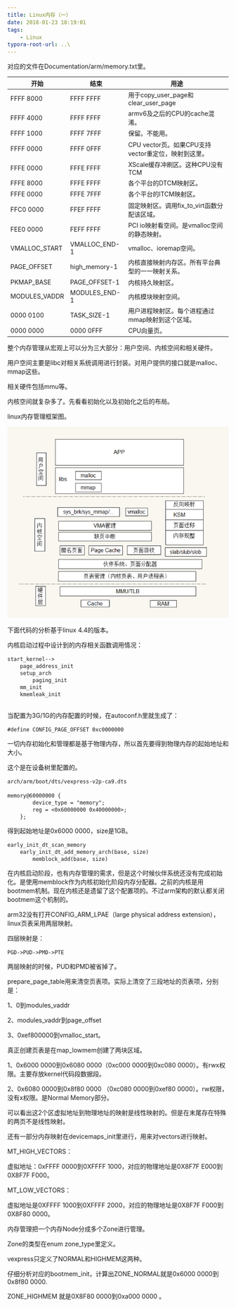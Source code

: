 ```yaml
---
title: Linux内存（一）
date: 2018-01-23 18:19:01
tags:
	- Linux
typora-root-url: ..\
---
```




对应的文件在Documentation/arm/memory.txt里。

| 开始            | 结束            | 用途                                  |
| ------------- | ------------- | ----------------------------------- |
| FFFF 8000     | FFFF FFFF     | 用于copy_user_page和clear_user_page    |
| FFFF 4000     | FFFF FFFF     | armv6及之后的CPU的cache混淆。               |
| FFFF 1000     | FFFF 7FFF     | 保留。不能用。                             |
| FFFF 0000     | FFFF 0FFF     | CPU vector页。如果CPU支持vector重定位，映射到这里。 |
| FFFE 0000     | FFFE FFFF     | XScale缓存冲刷区。这种CPU没有TCM              |
| FFFE 8000     | FFFE FFFF     | 各个平台的DTCM映射区。                       |
| FFFE 0000     | FFFE 7FFF     | 各个平台的ITCM映射区。                       |
| FFC0 0000     | FFEF FFFF     | 固定映射区。调用fix_to_virt函数分配该区域。         |
| FEE0 0000     | FEFF FFFF     | PCI io映射看空间。是vmalloc空间的静态映射。        |
| VMALLOC_START | VMALLOC_END-1 | vmalloc、ioremap空间。                  |
| PAGE_OFFSET   | high_memory-1 | 内核直接映射内存区。所有平台典型的一一映射关系。            |
| PKMAP_BASE    | PAGE_OFFSET-1 | 内核持久映射区。                            |
| MODULES_VADDR | MODULES_END-1 | 内核模块映射空间。                           |
| 0000 0100     | TASK_SIZE-1   | 用户进程映射区。每个进程通过mmap映射到这个区域。          |
| 0000 0000     | 0000 0FFF     | CPU向量页。                             |

整个内存管理从宏观上可以分为三大部分：用户空间、内核空间和相关硬件。

用户空间主要是libc对相关系统调用进行封装。对用户提供的接口就是malloc、mmap这些。

相关硬件包括mmu等。

内核空间就复杂多了。先看看初始化以及初始化之后的布局。

linux内存管理框架图。

![](/images/linux内存管理框架图.png)

下面代码的分析基于linux 4.4的版本。

内核启动过程中设计到的内存相关函数调用情况：

```
start_kernel-->
	page_address_init
	setup_arch
		paging_init
	mm_init
	kmemleak_init
	
```

当配置为3G/1G的内存配置的时候，在autoconf.h里就生成了：

```
#define CONFIG_PAGE_OFFSET 0xc0000000
```

一切内存初始化和管理都是基于物理内存，所以首先要得到物理内存的起始地址和大小。

这个是在设备树里配置的。

```
arch/arm/boot/dts/vexpress-v2p-ca9.dts

memory@60000000 {
        device_type = "memory";
        reg = <0x60000000 0x40000000>;
    };
```

得到起始地址是0x6000 0000，size是1GB。

```
early_init_dt_scan_memory
	early_init_dt_add_memory_arch(base, size)
		memblock_add(base, size)
```



在内核启动阶段，也有内存管理的需求，但是这个时候伙伴系统还没有完成初始化。是使用memblock作为内核初始化阶段内存分配器。之前的内核是用bootmem机制。现在内核还是遗留了这个配置项的。不过arm架构的默认都关闭bootmem这个机制的。



arm32没有打开CONFIG_ARM_LPAE（large physical address extension），linux页表采用两层映射。

四层映射是：

```
PGD->PUD->PMD->PTE
```

两层映射的时候，PUD和PMD被省掉了。

prepare_page_table用来清空页表项。实际上清空了三段地址的页表项，分别是：

1、0到modules_vaddr

2、modules_vaddr到page_offset

3、0xef800000到vmalloc_start。

真正创建页表是在map_lowmem创建了两块区域。

1、0x6000 0000到0x6080 0000（0xc000 0000到0xc080 0000）。有rwx权限。主要存放kernel代码段数据段。

2、0x6080 0000到0x8f80 0000 （0xc080 0000到0xef80 0000）。rw权限，没有x权限。是Normal Memory部分。

可以看出这2个区虚拟地址到物理地址的映射是线性映射的。但是在末尾存在特殊的两页不是线性映射。

还有一部分内存映射在devicemaps_init里进行，用来对vectors进行映射。

MT_HIGH_VECTORS：

虚拟地址：0xFFFF 0000到0XFFFF 1000，对应的物理地址是0X8F7F E000到0X8F7F F000。

MT_LOW_VECTORS：

虚拟地址是0XFFFF 1000到0XFFFF 2000，对应的物理地址是0X8F7F F000到0X8F80 0000。



内存管理把一个内存Node分成多个Zone进行管理。

Zone的类型在enum zone_type里定义。

vexpress只定义了NORMAL和HIGHMEM这两种。

仔细分析对应的bootmem_init，计算出ZONE_NORMAL就是0x6000 0000到0x8f80 0000.

ZONE_HIGHMEM 就是0X8F80 0000到0xa000 0000 。





